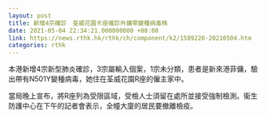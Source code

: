 ```yaml
---
layout: post
title: 新增4宗確診　荃威花園Ｒ座確診外傭帶變種病毒株
date: 2021-05-04 22:34:21.000000000 +08:00
link: https://news.rthk.hk/rthk/ch/component/k2/1589220-20210504.htm
categories: rthk
---
```


本港新增4宗新型肺炎確診，3宗屬輸入個案，1宗未分類，患者是新來港菲傭，驗出帶有N501Y變種病毒，她住在荃威花園R座的僱主家中。

當局晚上宣布，將R座列為受限區域，受檢人士須留在處所並接受強制檢測。衞生防護中心在下午的記者會表示，全幢大廈的居民要撤離檢疫。
